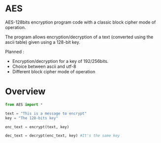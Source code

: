 # AES
AES-128bits encryption program code with a classic block cipher mode of operation. 


The program allows encryption/decryption of a text (converted using the ascii table) given using a 128-bit key. 

Planned :
- Encryption/decryption for a key of 192/256bits.
- Choice between ascii and utf-8
- Different block cipher mode of operation

# Overview 

``` python
from AES import *

text = "This is a message to encrypt"
key = "The 128-bits key"

enc_text = encrypt(text, key)

dec_text = decrypt(enc_text, key) #It's the same key
``` 


